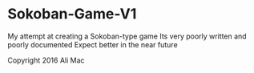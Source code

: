 # Sokoban-Game-V1
My attempt at creating a Sokoban-type game
Its very poorly written and poorly documented
Expect better in the near future

Copyright 2016 Ali Mac
